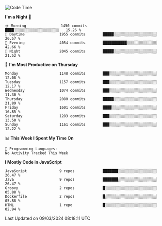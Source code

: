 <!--START_SECTION:waka-->
![Code Time](http://img.shields.io/badge/Code%20Time-1%2C320%20hrs%2032%20mins-blue)

**I'm a Night 🦉** 

```text
🌞 Morning                1450 commits        ████░░░░░░░░░░░░░░░░░░░░░   15.26 % 
🌆 Daytime                1955 commits        █████░░░░░░░░░░░░░░░░░░░░   20.57 % 
🌃 Evening                4054 commits        ███████████░░░░░░░░░░░░░░   42.66 % 
🌙 Night                  2045 commits        █████░░░░░░░░░░░░░░░░░░░░   21.52 % 
```
📅 **I'm Most Productive on Thursday** 

```text
Monday                   1148 commits        ███░░░░░░░░░░░░░░░░░░░░░░   12.08 % 
Tuesday                  1157 commits        ███░░░░░░░░░░░░░░░░░░░░░░   12.17 % 
Wednesday                1074 commits        ███░░░░░░░░░░░░░░░░░░░░░░   11.30 % 
Thursday                 2080 commits        █████░░░░░░░░░░░░░░░░░░░░   21.89 % 
Friday                   1601 commits        ████░░░░░░░░░░░░░░░░░░░░░   16.85 % 
Saturday                 1283 commits        ███░░░░░░░░░░░░░░░░░░░░░░   13.50 % 
Sunday                   1161 commits        ███░░░░░░░░░░░░░░░░░░░░░░   12.22 % 
```


📊 **This Week I Spent My Time On** 

```text
💬 Programming Languages: 
No Activity Tracked This Week
```

**I Mostly Code in JavaScript** 

```text
JavaScript               9 repos             ███████░░░░░░░░░░░░░░░░░░   26.47 % 
Java                     9 repos             ███████░░░░░░░░░░░░░░░░░░   26.47 % 
Groovy                   2 repos             █░░░░░░░░░░░░░░░░░░░░░░░░   05.88 % 
Dockerfile               2 repos             █░░░░░░░░░░░░░░░░░░░░░░░░   05.88 % 
HTML                     1 repo              █░░░░░░░░░░░░░░░░░░░░░░░░   02.94 % 
```




 Last Updated on 09/03/2024 08:18:11 UTC
<!--END_SECTION:waka-->
